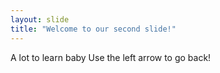 ```yaml
---
layout: slide
title: "Welcome to our second slide!"
---
```

A lot to learn baby
Use the left arrow to go back!
